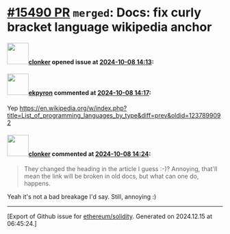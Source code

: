 # [\#15490 PR](https://github.com/ethereum/solidity/pull/15490) `merged`: Docs: fix curly bracket language wikipedia anchor

#### <img src="https://avatars.githubusercontent.com/u/1685266?v=4" width="50">[clonker](https://github.com/clonker) opened issue at [2024-10-08 14:13](https://github.com/ethereum/solidity/pull/15490):



#### <img src="https://avatars.githubusercontent.com/u/1347491?v=4" width="50">[ekpyron](https://github.com/ekpyron) commented at [2024-10-08 14:17](https://github.com/ethereum/solidity/pull/15490#issuecomment-2399987125):

Yep https://en.wikipedia.org/w/index.php?title=List_of_programming_languages_by_type&diff=prev&oldid=1237899092

#### <img src="https://avatars.githubusercontent.com/u/1685266?v=4" width="50">[clonker](https://github.com/clonker) commented at [2024-10-08 14:24](https://github.com/ethereum/solidity/pull/15490#issuecomment-2400004155):

> They changed the heading in the article I guess :-)? Annoying, that'll mean the link will be broken in old docs, but what can one do, happens.

Yeah it's not a bad breakage I'd say. Still, annoying :)


-------------------------------------------------------------------------------



[Export of Github issue for [ethereum/solidity](https://github.com/ethereum/solidity). Generated on 2024.12.15 at 06:45:24.]
